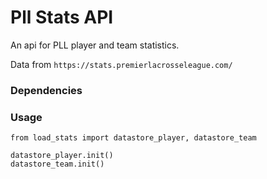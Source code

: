 # Pll Stats API
An api for PLL player and team statistics.

Data from ```https://stats.premierlacrosseleague.com/```

### Dependencies




### Usage
```
from load_stats import datastore_player, datastore_team

datastore_player.init()
datastore_team.init()

```
